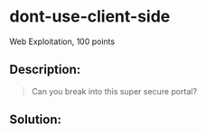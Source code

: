 # dont-use-client-side
Web Exploitation, 100 points

## Description:
> Can you break into this super secure portal?


## Solution: 


